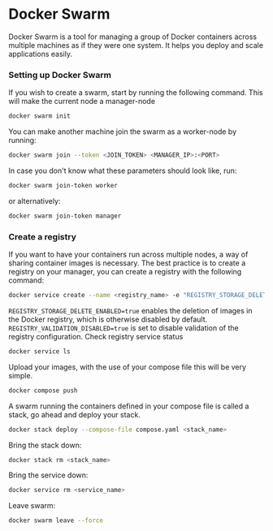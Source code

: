 # Docker Swarm
Docker Swarm is a tool for managing a group of Docker containers across multiple machines as if they were one system. It helps you deploy and scale applications easily.
### Setting up Docker Swarm
If you wish to create a swarm, start by running the following command. This will make the current node a manager-node
```bash
docker swarm init 
```
You can make another machine join the swarm as a worker-node by running:
```bash
docker swarm join --token <JOIN_TOKEN> <MANAGER_IP>:<PORT>
```
In case you don't know what these parameters should look like, run:
```bash
docker swarm join-token worker
```
or alternatively:
```bash
docker swarm join-token manager
```
### Create a registry
If you want to have your containers run across multiple nodes, a way of sharing container images is necessary.
The best practice is to create a registry on your manager, you can create a registry with the following command:
```bash
docker service create --name <registry_name> -e "REGISTRY_STORAGE_DELETE_ENABLED=true" -e "REGISTRY_VALIDATION_DISABLED=true" --publish published=<host_port>,target=<container_port> registry:2
``` 
`REGISTRY_STORAGE_DELETE_ENABLED=true` enables the deletion of images in the Docker registry, which is otherwise disabled by default.
`REGISTRY_VALIDATION_DISABLED=true` is set to disable validation of the registry configuration.
Check registry service status
```bash
docker service ls
```
Upload your images, with the use of your compose file this will be very simple.
```bash
docker compose push
```
A swarm running the containers defined in your compose file is called a stack, go ahead and deploy your stack.
```bash
docker stack deploy --compose-file compose.yaml <stack_name>
```
Bring the stack down:
```bash
docker stack rm <stack_name>
```
Bring the service down:
```bash
docker service rm <service_name>
```
Leave swarm:
```bash
docker swarm leave --force
```